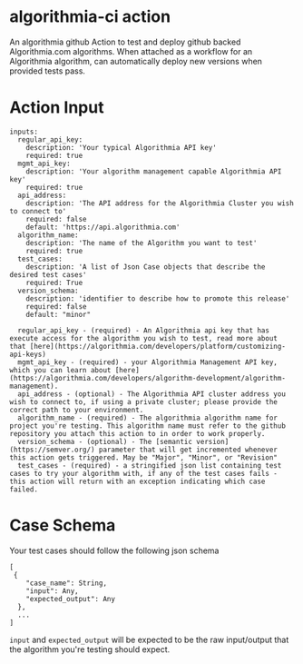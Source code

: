 # algorithmia-ci action
An algorithmia github Action to test and deploy github backed Algorithmia.com algorithms. When attached as a workflow for an Algorithmia algorithm, can automatically deploy new versions when provided tests pass.


# Action Input

```
inputs:
  regular_api_key:
    description: 'Your typical Algorithmia API key'
    required: true
  mgmt_api_key:
    description: 'Your algorithm management capable Algorithmia API key'
    required: true
  api_address:
    description: 'The API address for the Algorithmia Cluster you wish to connect to'
    required: false
    default: 'https://api.algorithmia.com'
  algorithm_name:
    description: 'The name of the Algorithm you want to test'
    required: true
  test_cases:
    description: 'A list of Json Case objects that describe the desired test cases'
    required: True
  version_schema:
    description: 'identifier to describe how to promote this release'
    required: false
    default: "minor"
```

```
  regular_api_key - (required) - An Algorithmia api key that has execute access for the algorithm you wish to test, read more about that [here](https://algorithmia.com/developers/platform/customizing-api-keys)
  mgmt_api_key - (required) - your Algorithmia Management API key, which you can learn about [here](https://algorithmia.com/developers/algorithm-development/algorithm-management).
  api_address - (optional) - The Algorithmia API cluster address you wish to connect to, if using a private cluster; please provide the correct path to your environment.
  algorithm_name - (required) - The algorithmia algorithm name for project you're testing. This algorithm name must refer to the github repository you attach this action to in order to work properly.
  version_schema - (optional) - The [semantic version](https://semver.org/) parameter that will get incremented whenever this action gets triggered. May be "Major", "Minor", or "Revision"
  test_cases - (required) - a stringified json list containing test cases to try your algorithm with, if any of the test cases fails - this action will return with an exception indicating which case failed.
```


# Case Schema
Your test cases should follow the following json schema
```
[
 { 
    "case_name": String,
    "input": Any,
    "expected_output": Any
  },
  ...
]
```

`input` and `expected_output` will be expected to be the raw input/output that the algorithm you're testing should expect.
